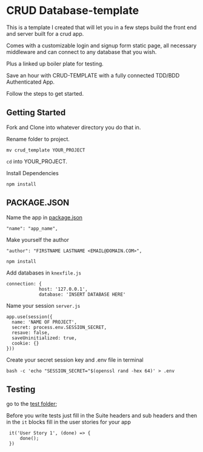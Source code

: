 # CRUD Database-template

This is a template I created that will let you in a few steps build the front end and server built for a crud app.

Comes with a customizable login and signup form static page, all necessary middleware and can connect to any database that you wish.

Plus a linked up boiler plate for testing.

Save an hour with CRUD-TEMPLATE with a fully connected TDD/BDD Authenticated App.

Follow the steps to get started.

## Getting Started

Fork and Clone into whatever directory you do that in.

Rename folder to project.

`mv crud_template YOUR_PROJECT`

`cd` into YOUR_PROJECT.

Install Dependencies

```
npm install
```

## PACKAGE.JSON

Name the app in [package.json](package.json)

`"name": "app_name",`

Make yourself the author

`"author": "FIRSTNAME LASTNAME <EMAIL@DOMAIN.COM>",`

```
npm install
```

Add databases in `knexfile.js`

```
connection: {
            host: '127.0.0.1',
            database: 'INSERT DATABASE HERE'
```

Name your session `server.js`

```
app.use(session({
  name: 'NAME OF PROJECT',
  secret: process.env.SESSION_SECRET,
  resave: false,
  saveUninitialized: true,
  cookie: {}
}))
```

Create your secret session key and .env file in terminal

```
bash -c 'echo "SESSION_SECRET="$(openssl rand -hex 64)' > .env
```

## Testing

go to the [test folder](test/server_spec.js);

Before you write tests just fill in the Suite headers and sub headers and then in the `it` blocks fill in the user stories for your app

```
 it('User Story 1', (done) => {
     done();
 })
```
